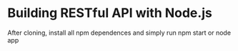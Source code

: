 # Building RESTful API with Node.js

After cloning, install all npm dependences and simply run npm start or node app
